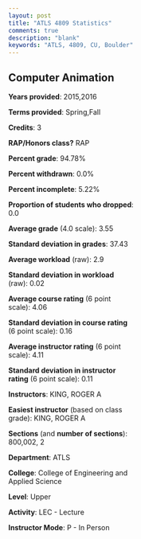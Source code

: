```yaml
---
layout: post
title: "ATLS 4809 Statistics"
comments: true
description: "blank"
keywords: "ATLS, 4809, CU, Boulder"
--- 
```

<head>
<script src="https://ajax.googleapis.com/ajax/libs/jquery/2.1.3/jquery.min.js"></script>
<script src="https://dl.dropboxusercontent.com/s/pc42nxpaw1ea4o9/highcharts.js?dl=0"></script>
<!-- <script src="../assets/js/highcharts.js"></script> -->
<style type="text/css">@font-face {
	font-family: "Bebas Neue";
	src: url(https://www.filehosting.org/file/details/544349/BebasNeue%20Regular.otf) format("opentype");
	}
	h1.Bebas { 
		font-family: "Bebas Neue", Verdana, Tahoma;
	}
</style>
</head>
<body>
	<div id="container" style="float: right; width: 45%; height: 88%; margin-left: 2.5%; margin-right: 2.5%;"></div>
	<script language="JavaScript">
		$(document).ready(function() {
		var chart = {type: 'column'};
		var title = {text: 'Grade Distribution'};
		var xAxis = {categories: ['A','B','C','D','F'],crosshair: true};
		var yAxis = {min: 0,title: {text: 'Percentage'}};
		var tooltip = {headerFormat: '<center><b><span style="font-size:20px">{point.key}</span></b></center>',
		               pointFormat: '<td style="padding:0"><b>{point.y:.1f}%</b></td>',
		               footerFormat: '</table>',shared: true,useHTML: true};
		var plotOptions = {column: {pointPadding: 0.0,borderWidth: 0}};  
		var credits = {enabled: false};var series= [{name: 'Percent',data: [74.63,10.45,14.93,0.0,0.0,]}];
		var json = {};
		json.chart = chart;
		json.title = title;
		json.tooltip = tooltip;
		json.xAxis = xAxis;
		json.yAxis = yAxis;  
		json.series = series;
		json.plotOptions = plotOptions;  
		json.credits = credits;
		$('#container').highcharts(json);
	});
	</script>
</body>
			   
## Computer Animation

**Years provided**: 2015,2016

**Terms provided**: Spring,Fall

**Credits**: 3

**RAP/Honors class?** RAP

**Percent grade**: 94.78%

**Percent withdrawn**: 0.0%

**Percent incomplete**: 5.22%

**Proportion of students who dropped**: 0.0

**Average grade** (4.0 scale): 3.55

**Standard deviation in grades**: 37.43

**Average workload** (raw): 2.9

**Standard deviation in workload** (raw): 0.02

**Average course rating** (6 point scale): 4.06

**Standard deviation in course rating** (6 point scale): 0.16

**Average instructor rating** (6 point scale): 4.11

**Standard deviation in instructor rating** (6 point scale): 0.11

**Instructors**: KING, ROGER A

**Easiest instructor** (based on class grade): KING, ROGER A

**Sections** (and **number of sections**): 800,002, 2

**Department**: ATLS

**College**: College of Engineering and Applied Science

**Level**: Upper

**Activity**: LEC - Lecture

**Instructor Mode**: P  - In Person